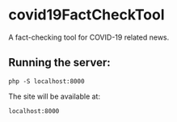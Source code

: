 # covid19FactCheckTool
A fact-checking tool for COVID-19 related news.

## Running the server:
```
php -S localhost:8000
```
The site will be available at:
```
localhost:8000
```